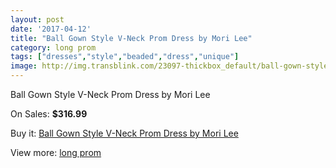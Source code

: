 ```yaml
---
layout: post
date: '2017-04-12'
title: "Ball Gown Style V-Neck Prom Dress by Mori Lee"
category: long prom
tags: ["dresses","style","beaded","dress","unique"]
image: http://img.transblink.com/23097-thickbox_default/ball-gown-style-v-neck-prom-dress-by-mori-lee.jpg
---
```

Ball Gown Style V-Neck Prom Dress by Mori Lee

On Sales: **$316.99**
<a href="https://www.transblink.com/en/long-prom/7326-ball-gown-style-v-neck-prom-dress-by-mori-lee.html"><amp-img layout="responsive" width="600" height="600" src="//img.transblink.com/23097-thickbox_default/ball-gown-style-v-neck-prom-dress-by-mori-lee.jpg" alt="Ball Gown Style V-Neck Prom Dress by Mori Lee 0" /></a>
<a href="https://www.transblink.com/en/long-prom/7326-ball-gown-style-v-neck-prom-dress-by-mori-lee.html"><amp-img layout="responsive" width="600" height="600" src="//img.transblink.com/23101-thickbox_default/ball-gown-style-v-neck-prom-dress-by-mori-lee.jpg" alt="Ball Gown Style V-Neck Prom Dress by Mori Lee 1" /></a>
<a href="https://www.transblink.com/en/long-prom/7326-ball-gown-style-v-neck-prom-dress-by-mori-lee.html"><amp-img layout="responsive" width="600" height="600" src="//img.transblink.com/23100-thickbox_default/ball-gown-style-v-neck-prom-dress-by-mori-lee.jpg" alt="Ball Gown Style V-Neck Prom Dress by Mori Lee 2" /></a>
<a href="https://www.transblink.com/en/long-prom/7326-ball-gown-style-v-neck-prom-dress-by-mori-lee.html"><amp-img layout="responsive" width="600" height="600" src="//img.transblink.com/23099-thickbox_default/ball-gown-style-v-neck-prom-dress-by-mori-lee.jpg" alt="Ball Gown Style V-Neck Prom Dress by Mori Lee 3" /></a>
<a href="https://www.transblink.com/en/long-prom/7326-ball-gown-style-v-neck-prom-dress-by-mori-lee.html"><amp-img layout="responsive" width="600" height="600" src="//img.transblink.com/23098-thickbox_default/ball-gown-style-v-neck-prom-dress-by-mori-lee.jpg" alt="Ball Gown Style V-Neck Prom Dress by Mori Lee 4" /></a>

Buy it: [Ball Gown Style V-Neck Prom Dress by Mori Lee](https://www.transblink.com/en/long-prom/7326-ball-gown-style-v-neck-prom-dress-by-mori-lee.html "Ball Gown Style V-Neck Prom Dress by Mori Lee")

View more: [long prom](https://www.transblink.com/en/58-long-prom "long prom")